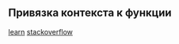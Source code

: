 ## Привязка контекста к функции

[learn](https://learn.javascript.ru/bind) [stackoverflow](https://stackoverflow.com/questions/2130241/pass-correct-this-context-to-settimeout-callback)
